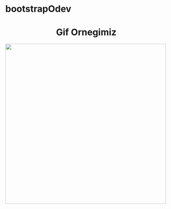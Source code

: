 # bootstrapOdev
<h1 align="center">Gif Ornegimiz</h1>
<p><img  align="center" src="https://github.com/ismailcal21/bootstrapOdev/blob/main/gif.gif" width="500" height="500"/></p>
